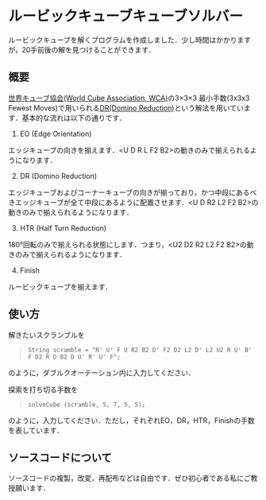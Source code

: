 # ルービックキューブキューブソルバー

ルービックキューブを解くプログラムを作成しました．少し時間はかかりますが，20手前後の解を見つけることができます．

## 概要
[世界キューブ協会\(World Cube Association, WCA\)](https://www.worldcubeassociation.org/)の3×3×3 最小手数\(3x3x3 Fewest Moves\)で用いられる[DR\(Domino Reduction\)](https://sanya.sweetduet.info/cube/fmc/)という解法を用いています．基本的な流れは以下の通りです．

1. EO \(Edge Orientation\)

エッジキューブの向きを揃えます．\<U D R L F2 B2\>の動きのみで揃えられるようになります．

2. DR \(Domino Reduction\)

エッジキューブおよびコーナーキューブの向きが揃っており，かつ中段にあるべきエッジキューブが全て中段にあるように配置させます．\<U D R2 L2 F2 B2\>の動きのみで揃えられるようになります．

3. HTR \(Half Turn Reduction\)

180°回転のみで揃えられる状態にします．つまり，\<U2 D2 R2 L2 F2 B2\>の動きのみで揃えられるようになります．

4. Finish

ルービックキューブを揃えます．

## 使い方

解きたいスクランブルを

> `String scramble = "R' U' F U R2 B2 D' F2 D2 L2 D' L2 U2 R U' B' F D2 R D B2 D U' R' U' F";`

のように，ダブルクオーテーション内に入力してください．

探索を打ち切る手数を

> `solveCube (scramble, 5, 7, 5, 5);`

のように，入力してください．ただし，それぞれEO，DR，HTR，Finishの手数を表しています．

## ソースコードについて

ソースコードの複製，改変，再配布などは自由です．ぜひ初心者である私にご教授願います．